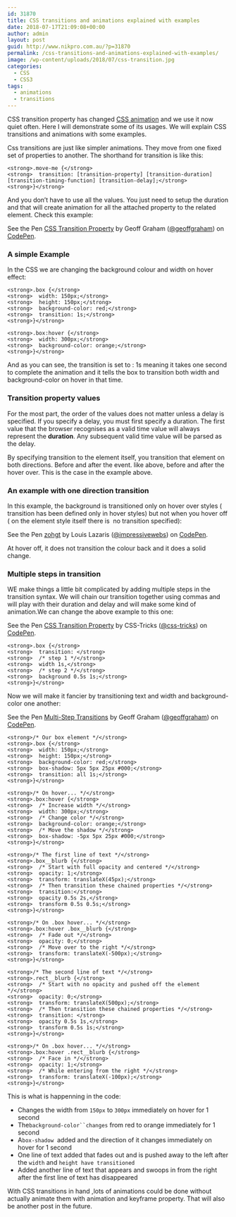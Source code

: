 ```yaml
---
id: 31870
title: CSS transitions and animations explained with examples
date: 2018-07-17T21:09:08+00:00
author: admin
layout: post
guid: http://www.nikpro.com.au/?p=31870
permalink: /css-transitions-and-animations-explained-with-examples/
image: /wp-content/uploads/2018/07/css-transition.jpg
categories:
  - CSS
  - CSS3
tags:
  - animations
  - transitions
---
```

CSS transition property has changed [CSS animation](http://www.nikpro.com.au/how-to-build-a-simple-gallery-using-flexbox-and-javascript/) and we use it now quiet often. Here I will demonstrate some of its usages. We will explain CSS transitions and animations with some examples.

Css transitions are just like simpler animations. They move from one fixed set of properties to another. The shorthand for transition is like this:

`<strong>.move-me {</strong>`  
`<strong>  transition: [transition-property] [transition-duration] [transition-timing-function] [transition-delay];</strong>`  
`<strong>}</strong>`

And you don&#8217;t have to use all the values. You just need to setup the duration and that will create animation for all the attached property to the related element. Check this example:

<p class="codepen" data-height="350" data-theme-id="0" data-slug-hash="RrPopP" data-default-tab="css,result" data-user="geoffgraham" data-embed-version="2" data-pen-title="CSS Transition Property">
  See the Pen <a href="https://codepen.io/geoffgraham/pen/RrPopP/">CSS Transition Property</a> by Geoff Graham (<a href="https://codepen.io/geoffgraham">@geoffgraham</a>) on <a href="https://codepen.io">CodePen</a>.
</p>



### A simple Example

In the CSS we are changing the background colour and width on hover effect:

`<strong>.box {</strong>`  
`<strong>  width: 150px;</strong>`  
`<strong>  height: 150px;</strong>`  
`<strong>  background-color: red;</strong>`  
`<strong>  transition: 1s;</strong>`  
`<strong>}</strong>`

`<strong>.box:hover {</strong>`  
`<strong>  width: 300px;</strong>`  
`<strong>  background-color: orange;</strong>`  
`<strong>}</strong>`

And as you can see, the transition is set to : 1s meaning it takes one second to complete the animation and it tells the box to transition both width and background-color on hover in that time.

### Transition property values

For the most part, the order of the values does not matter unless a delay is specified. If you specify a delay, you must first specify a duration. The first value that the browser recognises as a valid time value will always represent the **duration**. Any subsequent valid time value will be parsed as the delay.

By specifying transition to the element itself, you transition that element on both directions. Before and after the event. like above, before and after the hover over. This is the case in the example above.

### An example with one direction transition

In this example, the background is transitioned only on hover over styles ( transition has been defined only in hover styles) but not when you hover off ( on the element style itself there is  no transition specified):

<p class="codepen" data-height="350" data-theme-id="0" data-slug-hash="zohgt" data-default-tab="css,result" data-user="impressivewebs" data-embed-version="2" data-pen-title="zohgt">
  See the Pen <a href="https://codepen.io/impressivewebs/pen/zohgt/">zohgt</a> by Louis Lazaris (<a href="https://codepen.io/impressivewebs">@impressivewebs</a>) on <a href="https://codepen.io">CodePen</a>.
</p>



At hover off, it does not transition the colour back and it does a solid change.

### Multiple steps in transition

WE make things a little bit complicated by adding multiple steps in the transition syntax. We will chain our transition together using commas and will play with their duration and delay and will make some kind of animation.We can change the above example to this one:

<p class="codepen" data-height="350" data-theme-id="0" data-slug-hash="mVJKgO" data-default-tab="css,result" data-user="css-tricks" data-embed-version="2" data-pen-title="CSS Transition Property">
  See the Pen <a href="https://codepen.io/team/css-tricks/pen/mVJKgO/">CSS Transition Property</a> by CSS-Tricks (<a href="https://codepen.io/css-tricks">@css-tricks</a>) on <a href="https://codepen.io">CodePen</a>.
</p>



`<strong>.box {</strong>`  
`<strong>  transition: </strong>`  
`<strong>  /* step 1 */</strong>`  
`<strong>  width 1s,</strong>`  
`<strong>  /* step 2 */</strong>`  
`<strong>  background 0.5s 1s;</strong>`  
`<strong>}</strong>`

Now we will make it fancier by transitioning text and width and background-color one another:

<p class="codepen" data-height="265" data-theme-id="0" data-slug-hash="dGoOMB" data-default-tab="css,result" data-user="geoffgraham" data-embed-version="2" data-pen-title="Multi-Step Transitions">
  See the Pen <a href="https://codepen.io/geoffgraham/pen/dGoOMB/">Multi-Step Transitions</a> by Geoff Graham (<a href="https://codepen.io/geoffgraham">@geoffgraham</a>) on <a href="https://codepen.io">CodePen</a>.
</p>



`<strong>/* Our box element */</strong>`  
`<strong>.box {</strong>`  
`<strong>  width: 150px;</strong>`  
`<strong>  height: 150px;</strong>`  
`<strong>  background-color: red;</strong>`  
`<strong>  box-shadow: 5px 5px 25px #000;</strong>`  
`<strong>  transition: all 1s;</strong>`  
`<strong>}</strong>`

`<strong>/* On hover... */</strong>`  
`<strong>.box:hover {</strong>`  
`<strong>  /* Increase width */</strong>`  
`<strong>  width: 300px;</strong>`  
`<strong>  /* Change color */</strong>`  
`<strong>  background-color: orange;</strong>`  
`<strong>  /* Move the shadow */</strong>`  
`<strong>  box-shadow: -5px 5px 25px #000;</strong>`  
`<strong>}</strong>`

`<strong>/* The first line of text */</strong>`  
`<strong>.box__blurb {</strong>`  
`<strong>  /* Start with full opacity and centered */</strong>`  
`<strong>  opacity: 1;</strong>`  
`<strong>  transform: translateX(45px);</strong>`  
`<strong>  /* Then transition these chained properties */</strong>`  
`<strong>  transition:</strong>`  
`<strong>  opacity 0.5s 2s,</strong>`  
`<strong>  transform 0.5s 0.5s;</strong>`  
`<strong>}</strong>`

`<strong>/* On .box hover... */</strong>`  
`<strong>.box:hover .box__blurb {</strong>`  
`<strong>  /* Fade out */</strong>`  
`<strong>  opacity: 0;</strong>`  
`<strong>  /* Move over to the right */</strong>`  
`<strong>  transform: translateX(-500px);</strong>`  
`<strong>}</strong>`

`<strong>/* The second line of text */</strong>`  
`<strong>.rect__blurb {</strong>`  
`<strong>  /* Start with no opacity and pushed off the element */</strong>`  
`<strong>  opacity: 0;</strong>`  
`<strong>  transform: translateX(500px);</strong>`  
`<strong>  /* Then transition these chained properties */</strong>`  
`<strong>  transition: </strong>`  
`<strong>  opacity 0.5s 1s,</strong>`  
`<strong>  transform 0.5s 1s;</strong>`  
`<strong>}</strong>`

`<strong>/* On .box hover... */</strong>`  
`<strong>.box:hover .rect__blurb {</strong>`  
`<strong>  /* Face in */</strong>`  
`<strong>  opacity: 1;</strong>`  
`<strong>  /* While entering from the right */</strong>`  
`<strong>  transform: translateX(-100px);</strong>`  
`<strong>}</strong>`

This is what is happenning in the code:

  * Changes the width from `150px` to `300px` immediately on hover for 1 second
  * The`background-color``changes` from red to orange immediately for 1 second
  * A`box-shadow`  added and the direction of it changes immediately on hover for 1 second
  * One line of text added that fades out and is pushed away to the left after the `width` and `height have transitioned`
  * Added another line of text that appears and swoops in from the right after the first line of text has disappeared

With CSS transitions in hand ,lots of animations could be done without actually animate them with animation and keyframe property. That will also be another post in the future.